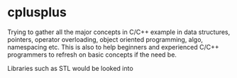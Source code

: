 # cplusplus
Trying to gather all the major concepts in C/C++ example in data structures, pointers, operator overloading, object oriented programming, algo, namespacing etc. 
This is also to help beginners and experienced C/C++ programmers to refresh on  basic concepts if the need be.

Libraries such as STL would be looked into 
